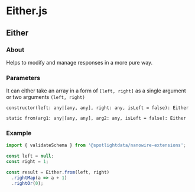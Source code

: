 # Either.js

## Either

### About

Helps to modify and manage responses in a more pure way.

### Parameters

It can either take an array in a form of `[left, right]` as a single argument or two arguments `(left, right)`

```jasvasript
constructor(left: any|[any, any], right: any, isLeft = false): Either

static from(arg1: any|[any, any], arg2: any, isLeft = false): Either
```

### Example

```javascript
import { validateSchema } from '@spotlightdata/nanowire-extensions';

const left = null;
const right = 1;

const result = Either.from(left, right)
  .rightMap(a => a + 1)
  .rightOr(0);
```

